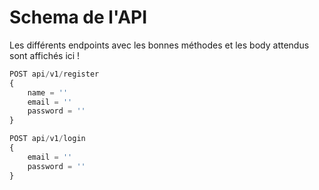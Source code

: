 # Schema de l'API

Les différents endpoints avec les bonnes méthodes et les body attendus sont affichés ici !

```js
POST api/v1/register
{
    name = ''
    email = ''
    password = ''
}
```

```js
POST api/v1/login
{
    email = ''
    password = ''
}
```